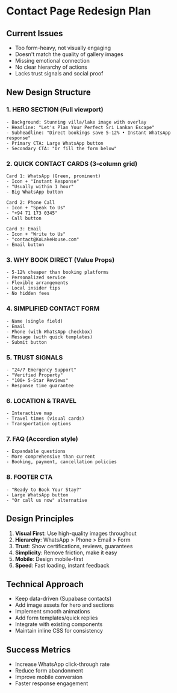 # Contact Page Redesign Plan

## Current Issues
- Too form-heavy, not visually engaging
- Doesn't match the quality of gallery images
- Missing emotional connection
- No clear hierarchy of actions
- Lacks trust signals and social proof

## New Design Structure

### 1. HERO SECTION (Full viewport)
```
- Background: Stunning villa/lake image with overlay
- Headline: "Let's Plan Your Perfect Sri Lankan Escape"
- Subheadline: "Direct bookings save 5-12% • Instant WhatsApp response"
- Primary CTA: Large WhatsApp button
- Secondary CTA: "Or fill the form below"
```

### 2. QUICK CONTACT CARDS (3-column grid)
```
Card 1: WhatsApp (Green, prominent)
- Icon + "Instant Response"
- "Usually within 1 hour"
- Big WhatsApp button

Card 2: Phone Call
- Icon + "Speak to Us"
- "+94 71 173 0345"
- Call button

Card 3: Email
- Icon + "Write to Us"
- "contact@KoLakeHouse.com"
- Email button
```

### 3. WHY BOOK DIRECT (Value Props)
```
- 5-12% cheaper than booking platforms
- Personalized service
- Flexible arrangements
- Local insider tips
- No hidden fees
```

### 4. SIMPLIFIED CONTACT FORM
```
- Name (single field)
- Email
- Phone (with WhatsApp checkbox)
- Message (with quick templates)
- Submit button
```

### 5. TRUST SIGNALS
```
- "24/7 Emergency Support"
- "Verified Property"
- "100+ 5-Star Reviews"
- Response time guarantee
```

### 6. LOCATION & TRAVEL
```
- Interactive map
- Travel times (visual cards)
- Transportation options
```

### 7. FAQ (Accordion style)
```
- Expandable questions
- More comprehensive than current
- Booking, payment, cancellation policies
```

### 8. FOOTER CTA
```
- "Ready to Book Your Stay?"
- Large WhatsApp button
- "Or call us now" alternative
```

## Design Principles

1. **Visual First**: Use high-quality images throughout
2. **Hierarchy**: WhatsApp > Phone > Email > Form
3. **Trust**: Show certifications, reviews, guarantees
4. **Simplicity**: Remove friction, make it easy
5. **Mobile**: Design mobile-first
6. **Speed**: Fast loading, instant feedback

## Technical Approach

- Keep data-driven (Supabase contacts)
- Add image assets for hero and sections
- Implement smooth animations
- Add form templates/quick replies
- Integrate with existing components
- Maintain inline CSS for consistency

## Success Metrics

- Increase WhatsApp click-through rate
- Reduce form abandonment
- Improve mobile conversion
- Faster response engagement
